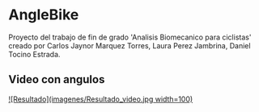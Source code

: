 # AngleBike
Proyecto del trabajo de fin de grado 'Analisis Biomecanico para ciclistas' creado por Carlos Jaynor Marquez Torres, Laura Perez Jambrina, Daniel Tocino Estrada.

## Video con angulos
[![Resultado](imagenes/Resultado_video.jpg width=100)](https://www.youtube.com/watch?v=BZ6KDBuNCKQ)
